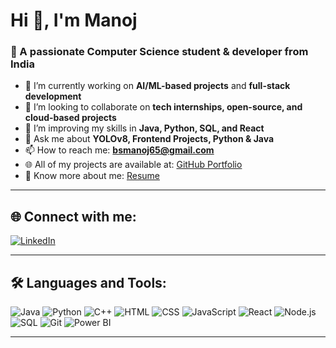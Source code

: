# Hi 👋, I'm Manoj

### 🎯 A passionate Computer Science student & developer from India

- 🔭 I’m currently working on **AI/ML-based projects** and **full-stack development**
- 🤝 I’m looking to collaborate on **tech internships, open-source, and cloud-based projects**
- 🌱 I’m improving my skills in **Java, Python, SQL, and React**
- 💬 Ask me about **YOLOv8, Frontend Projects, Python & Java**
- 📫 How to reach me: **bsmanoj65@gmail.com**
- 🌐 All of my projects are available at: [GitHub Portfolio](https://github.com/Manoj-B-S)
- 🧾 Know more about me: [Resume]((https://drive.google.com/file/d/1bLINMWge58cR587YkLDMXBEOVKJ_vinv/view?usp=sharing))

---

## 🌐 Connect with me:
[![LinkedIn](https://img.shields.io/badge/LinkedIn-blue?style=flat&logo=linkedin)](https://www.linkedin.com/in/manoj-b-s-92537b254/)

---

## 🛠️ Languages and Tools:

![Java](https://img.shields.io/badge/Java-red?style=for-the-badge&logo=java)
![Python](https://img.shields.io/badge/Python-yellow?style=for-the-badge&logo=python)
![C++](https://img.shields.io/badge/C++-blue?style=for-the-badge&logo=c%2B%2B)
![HTML](https://img.shields.io/badge/HTML-orange?style=for-the-badge&logo=html5)
![CSS](https://img.shields.io/badge/CSS-blue?style=for-the-badge&logo=css3)
![JavaScript](https://img.shields.io/badge/JavaScript-yellow?style=for-the-badge&logo=javascript)
![React](https://img.shields.io/badge/React-blue?style=for-the-badge&logo=react)
![Node.js](https://img.shields.io/badge/Node.js-green?style=for-the-badge&logo=node.js)
![SQL](https://img.shields.io/badge/SQL-lightgrey?style=for-the-badge&logo=mysql)
![Git](https://img.shields.io/badge/Git-orange?style=for-the-badge&logo=git)
![Power BI](https://img.shields.io/badge/PowerBI-yellow?style=for-the-badge&logo=powerbi)

---

